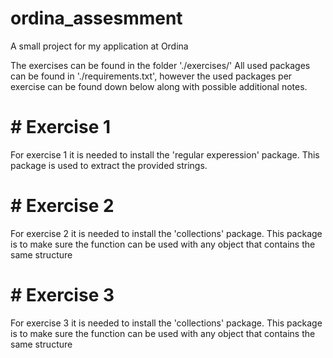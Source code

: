 # ordina_assesmment
A small project for my application at Ordina

The exercises can be found in the folder './exercises/'
All used packages can be found in './requirements.txt', however the used packages per exercise can be found down below along with possible additional notes.

# # Exercise 1
For exercise 1 it is needed to install the 'regular experession' package. This package is used to extract the provided strings. 

# # Exercise 2
For exercise 2 it is needed to install the 'collections' package. This package is to make sure the function can be used with any object that contains the same structure

# # Exercise 3
For exercise 3 it is needed to install the 'collections' package. This package is to make sure the function can be used with any object that contains the same structure
